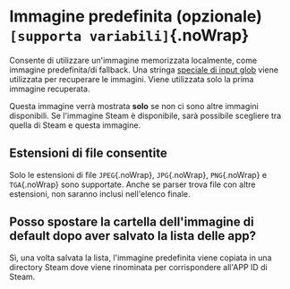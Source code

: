 # Immagine predefinita (opzionale) `[supporta variabili]`{.noWrap}

Consente di utilizzare un'immagine memorizzata localmente, come immagine predefinita/di fallback. Una stringa [speciale di input glob](#special-glob-input) viene utilizzata per recuperare le immagini. Viene utilizzata solo la prima immagine recuperata.

Questa immagine verrà mostrata **solo** se non ci sono altre immagini disponibili. Se l'immagine Steam è disponibile, sarà possibile scegliere tra quella di Steam e questa immagine.

## Estensioni di file consentite

Solo le estensioni di file `JPEG`{.noWrap}, `JPG`{.noWrap}, `PNG`{.noWrap} e `TGA`{.noWrap} sono supportate. Anche se parser trova file con altre estensioni, non saranno inclusi nell'elenco finale.

## Posso spostare la cartella dell'immagine di default dopo aver salvato la lista delle app?

Sì, una volta salvata la lista, l'immagine predefinita viene copiata in una directory Steam dove viene rinominata per corrispondere all'APP ID di Steam.
